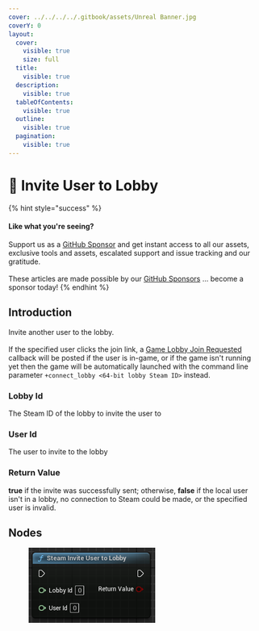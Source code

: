 ```yaml
---
cover: ../../../../.gitbook/assets/Unreal Banner.jpg
coverY: 0
layout:
  cover:
    visible: true
    size: full
  title:
    visible: true
  description:
    visible: true
  tableOfContents:
    visible: true
  outline:
    visible: true
  pagination:
    visible: true
---
```


# 🔵 Invite User to Lobby

{% hint style="success" %}
#### Like what you're seeing?

Support us as a [GitHub Sponsor](../../../../become-a-sponsor/) and get instant access to all our assets, exclusive tools and assets, escalated support and issue tracking and our gratitude.\
\
These articles are made possible by our [GitHub Sponsors](../../../../become-a-sponsor/) ... become a sponsor today!
{% endhint %}

## Introduction

Invite another user to the lobby.\
\
If the specified user clicks the join link, a [Game Lobby Join Requested](../events/lobby-join-requested.md) callback will be posted if the user is in-game, or if the game isn't running yet then the game will be automatically launched with the command line parameter `+connect_lobby <64-bit lobby Steam ID>` instead.

### Lobby Id

The Steam ID of the lobby to invite the user to

### User Id

The user to invite to the lobby

### Return Value

**true** if the invite was successfully sent; otherwise, **false** if the local user isn't in a lobby, no connection to Steam could be made, or the specified user is invalid.

## Nodes

<figure><img src="../../../../.gitbook/assets/image (9) (1) (1) (1) (1) (1) (1) (1) (1).png" alt=""><figcaption></figcaption></figure>
